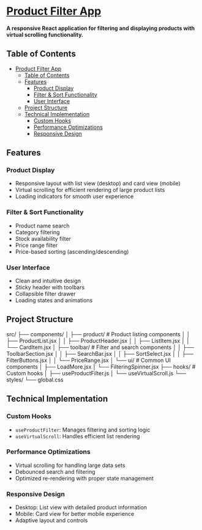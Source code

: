 # [ Product Filter App](https://filter-app-opal.vercel.app/)

**A responsive React application for filtering and displaying products with virtual scrolling functionality.**

## Table of Contents

- [ Product Filter App](#-product-filter-app)
  - [Table of Contents](#table-of-contents)
  - [Features](#features)
    - [Product Display](#product-display)
    - [Filter \& Sort Functionality](#filter--sort-functionality)
    - [User Interface](#user-interface)
  - [Project Structure](#project-structure)
  - [Technical Implementation](#technical-implementation)
    - [Custom Hooks](#custom-hooks)
    - [Performance Optimizations](#performance-optimizations)
    - [Responsive Design](#responsive-design)

## Features

### Product Display

- Responsive layout with list view (desktop) and card view (mobile)
- Virtual scrolling for efficient rendering of large product lists
- Loading indicators for smooth user experience

### Filter & Sort Functionality

- Product name search
- Category filtering
- Stock availability filter
- Price range filter
- Price-based sorting (ascending/descending)

### User Interface

- Clean and intuitive design
- Sticky header with toolbars
- Collapsible filter drawer
- Loading states and animations

## Project Structure

src/
├── components/
│ ├── product/ # Product listing components
│ │ ├── ProductList.jsx
│ │ ├── ProductHeader.jsx
│ │ ├── ListItem.jsx
│ │ └── CardItem.jsx
│ ├── toolbar/ # Filter and search components
│ │ ├── ToolbarSection.jsx
│ │ ├── SearchBar.jsx
│ │ ├── SortSelect.jsx
│ │ ├── FilterButtons.jsx
│ │ └── PriceRange.jsx
│ └── ui/ # Common UI components
│ ├── LoadMore.jsx
│ └── FilteringSpinner.jsx
├── hooks/ # Custom hooks
│ ├── useProductFilter.js
│ └── useVirtualScroll.js
└── styles/
└── global.css

## Technical Implementation

### Custom Hooks

- `useProductFilter`: Manages filtering and sorting logic
- `useVirtualScroll`: Handles efficient list rendering

### Performance Optimizations

- Virtual scrolling for handling large data sets
- Debounced search and filtering
- Optimized re-rendering with proper state management

### Responsive Design

- Desktop: List view with detailed product information
- Mobile: Card view for better mobile experience
- Adaptive layout and controls
